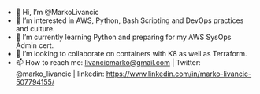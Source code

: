 - 👋 Hi, I’m @MarkoLivancic
- 👀 I’m interested in AWS, Python, Bash Scripting and DevOps practices and culture.
- 🌱 I’m currently learning Python and preparing for my AWS SysOps Admin cert. 
- 💞️ I’m looking to collaborate on containers with K8 as well as Terraform.
- 📫 How to reach me: livancicmarko@gmail.com | Twitter: @marko_livancic | linkedin: https://www.linkedin.com/in/marko-livancic-507794155/
